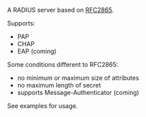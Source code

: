 A RADIUS server based on [RFC2865](https://tools.ietf.org/html/rfc2865).

Supports:
* PAP
* CHAP
* EAP (coming)

Some conditions different to RFC2865:
* no minimum or maximum size of attributes
* no maximum length of secret
* supports Message-Authenticator (coming)

See examples for usage.
